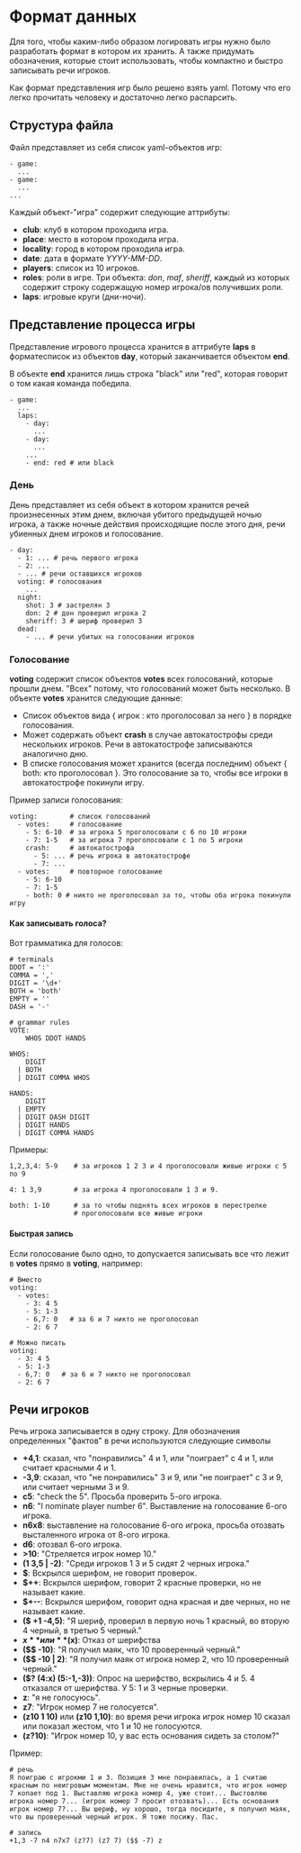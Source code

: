 Формат данных
=============

Для того, чтобы каким-либо образом логировать игры нужно было разработать формат в котором их хранить.
А также придумать обозначения, которые стоит использовать, чтобы компактно и быстро записывать речи игроков.

Как формат представления игр было решено взять yaml. Потому что его легко прочитать человеку и достаточно легко распарсить.


Струстура файла
---------------

Файл представляет из себя список yaml-объектов игр:

    - game:
      ...
    - game:
      ...
    ...

Каждый объект-"игра" содержит следующие аттрибуты:
* **club**: клуб в котором проходила игра.
* **place**: место в котором проходила игра.
* **locality**: город в котором проходила игра.
* **date**: дата в формате *YYYY-MM-DD*.
* **players**: список из 10 игроков.
* **roles**: роли в игре. Три объекта: *don*, *maf*, *sheriff*, каждый из которых содержит строку содержащую номер игрока/ов получивших роли.
* **laps**: игровые круги (дни-ночи).


Представление процесса игры
---------------------------

Представление игрового процесса хранится в аттрибуте **laps** в форматесписок из объектов **day**, который заканчивается объектом **end**.

В объекте **end** хранится лишь строка "black" или "red", которая говорит о том какая команда победила.

    - game:
      ...
      laps:
        - day:
          ...
        - day:
          ...
        ...
        - end: red # или black


### День

День представляет из себя объект в котором хранится речей произнесенных этим днем, включая убитого предыдущей ночью игрока, а также ночные действия происходящие после этого дня, речи убиенных днем игроков и голосование.

    - day:
      - 1: ... # речь первого игрока
      - 2: ...
      - ... # речи оставшихся игроков
      voting: # голосования
        ...
      night: 
        shot: 3 # застрелян 3
        don: 2 # дон проверил игрока 2
        sheriff: 3 # шериф проверил 3
      dead:
        - ... # речи убитых на голосовании игроков
      

### Голосование

**voting** содержит список объектов **votes** всех голосований, которые прошли днем. "Всех" потому, что голосований может быть несколько. В объекте **votes** хранится следующие данные:

* Список объектов вида { игрок : кто проголосовал за него } в порядке голосования.
* Может содержать объект **crash** в случае автокатострофы среди нескольких игроков. Речи в автокатострофе записываются аналогично дню.
* В списке голосования может хранится (всегда последним) объект { both: кто проголосовал }. Это голосование за то, чтобы все игроки в автокатострофе покинули игру.

Пример записи голосования:

    voting:        # список голосований
      - votes:     # голосование
        - 5: 6-10  # за игрока 5 проголосовали с 6 по 10 игроки
        - 7: 1-5   # за игрока 7 проголосовали с 1 по 5 игроки
        crash:     # автокатострофа
          - 5: ... # речь игрока в автокатострофе
          - 7: ...
      - votes:     # повторное голосование
        - 5: 6-10
        - 7: 1-5
        - both: 0 # никто не проголосовал за то, чтобы оба игрока покинули игру

#### Как записывать голоса?
Вот грамматика для голосов:

    # terminals
    DDOT = ':'
    COMMA = ','
    DIGIT = '\d+'
    BOTH = 'both'
    EMPTY = ''
    DASH = '-'

    # grammar rules
    VOTE:
        WHOS DDOT HANDS

    WHOS:
        DIGIT
      | BOTH
      | DIGIT COMMA WHOS

    HANDS:
        DIGIT
      | EMPTY
      | DIGIT DASH DIGIT
      | DIGIT HANDS
      | DIGIT COMMA HANDS

Примеры:

    1,2,3,4: 5-9    # за игроков 1 2 3 и 4 проголосовали живые игроки с 5 по 9

    4: 1 3,9        # за игрока 4 проголосовали 1 3 и 9.

    both: 1-10      # за то чтобы поднять всех игроков в перестрелке
                    # проголосовали все живые игроки

#### Быстрая запись

Если голосование было одно, то допускается записывать все что лежит в **votes** прямо в **voting**, например:

    # Вместо
    voting:
      - votes:
        - 3: 4 5
        - 5: 1-3
        - 6,7: 0   # за 6 и 7 никто не проголосовал
        - 2: 6 7

    # Можно писать
    voting:
      - 3: 4 5
      - 5: 1-3
      - 6,7: 0   # за 6 и 7 никто не проголосовал
      - 2: 6 7

Речи игроков
------------

Речь игрока записывается в одну строку. Для обозначения определенных "фактов" в речи используются следующие символы
* **+4,1**: сказал, что "понравились" 4 и 1, или "поиграет" с 4 и 1, или считает красными 4 и 1.
* **-3,9**: сказал, что "не понравились" 3 и 9, или "не поиграет" c 3 и 9, или считает черными 3 и 9.
* **с5**: "check the 5". Просьба проверить 5-ого игрока.
* **n6**: "I nominate player number 6". Выставление на голосование 6-ого игрока.
* **n6x8**: выставление на голосование 6-ого игрока, просьба отозвать высталенного игрока от 8-ого игрока.
* **d6**: отозвал 6-ого игрока.
* **>10**: "Стреляется игрок номер 10."
* **(1 3,5 | -2)**: "Среди игроков 1 3 и 5 сидят 2 черных игрока."
* **$**: Вскрылся шерифом, не говорит проверок.
* **$++**: Вскрылся шерифом, говорит 2 красные проверки, но не называет какие.
* **$+--**: Вскрылся шерифом, говорит одна красная и две черных, но не называет какие.
* **($ +1 -4,5)**: "Я шериф, проверил в первую ночь 1 красный, во вторую 4 черный, в третью 5 черный."
* **$x** или **($x)**: Отказ от шерифства
* **($$ -10)**: "Я получил маяк, что 10 проверенный черный."
* **($$ -10 | 2)**: "Я получил маяк от игрока номер 2, что 10 проверенный черный."
* **($? (4:x) (5:-1,-3))**: Опрос на шерифство, вскрылись 4 и 5. 4 отказался от шерифства. У 5: 1 и 3 черные проверки.
* **z**: "я не голосуюсь".
* **z7**: "Игрок номер 7 не голосуется".
* **(z10 1 10)** или **(z10 1,10)**: во время речи игрока игрок номер 10 сказал или показал жестом, что 1 и 10 не голосуются.
* **(z?10)**: "Игрок номер 10, у вас есть основания сидеть за столом?"

Пример:

    # речь
    Я поиграю с игрокми 1 и 3. Позиция 3 мне понравилась, а 1 считаю красным по неигровым моментам. Мне не очень нравится, что игрок номер
    7 копает под 1. Выставляю игрока номер 4, уже стоит... Выстовляю игрока номер 7... (игрок номер 7 просит отозвать)... Есть основания игрок номер 7?... Вы шериф, ну хорошо, тогда посидите, я получил маяк, что вы проверенный черный игрок. Я тоже посижу. Пас.

    # запись
    +1,3 -7 n4 n7x7 (z?7) (z7 7) ($$ -7) z
